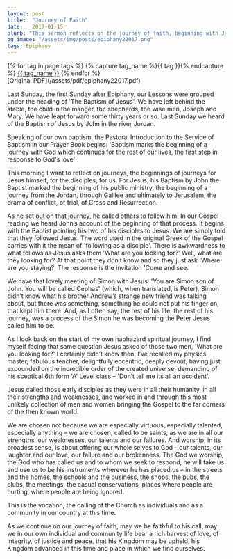 ```yaml
---
layout: post
title:  "Journey of Faith"
date:   2017-01-15
blurb: "This sermon reflects on the journey of faith, beginning with Jesus' baptism and his calling of the disciples. It emphasizes the idea that faith is a lifelong journey and that God calls individuals in all their humanity, strengths, and weaknesses. The sermon also encourages the faithful to be instruments of God in their everyday lives, bearing a rich harvest of love, integrity, justice, and peace."
og_image: "/assets/img/posts/epiphany22017.png"
tags: Epiphany
---    
```

<div class="tag-pills">
  {% for tag in page.tags %}
    {% capture tag_name %}{{ tag }}{% endcapture %}
    <a href="{{ site.baseurl }}/tag/{{ tag_name }}" class="tag-pill">{{ tag_name }}</a>
  {% endfor %}
</div>
[Original PDF](/assets/pdf/epiphany22017.pdf)

Last Sunday, the first Sunday after Epiphany, our Lessons were grouped under the heading of 'The Baptism of Jesus'. We have left behind the stable, the child in the manger, the shepherds, the wise men, Joseph and Mary. We have leapt forward some thirty years or so. Last Sunday we heard of the Baptism of Jesus by John in the river Jordan.

Speaking of our own baptism, the Pastoral Introduction to the Service of Baptism in our Prayer Book begins: 'Baptism marks the beginning of a journey with God which continues for the rest of our lives, the first step in response to God's love'

This morning I want to reflect on journeys, the beginnings of journeys for Jesus himself, for the disciples, for us. For Jesus, his Baptism by John the Baptist marked the beginning of his public ministry, the beginning of a journey from the Jordan, through Galilee and ultimately to Jerusalem, the drama of conflict, of trial, of Cross and Resurrection.

As he set out on that journey, he called others to follow him. In our Gospel reading we heard John’s account of the beginning of that process. It begins with the Baptist pointing his two of his disciples to Jesus. We are simply told that they followed Jesus. The word used in the original Greek of the Gospel carries with it the mean of 'following as a disciple'. There is awkwardness to what follows as Jesus asks them 'What are you looking for?' Well, what are they looking for? At that point they don’t know and so they just ask 'Where are you staying?' The response is the invitation 'Come and see.'

We have that lovely meeting of Simon with Jesus: 'You are Simon son of John. You will be called Cephas' (which, when translated, is Peter). Simon didn’t know what his brother Andrew’s strange new friend was talking about, but there was something, something he could not put his finger on, that kept him there. And, as I often say, the rest of his life, the rest of his journey, was a process of the Simon he was becoming the Peter Jesus called him to be.

As I look back on the start of my own haphazard spiritual journey, I find myself facing that same question Jesus asked of those two men, 'What are you looking for?' I certainly didn’t know then. I’ve recalled my physics master, fabulous teacher, delightfully eccentric, deeply devout, having just expounded on the incredible order of the created universe, demanding of his sceptical 6th form 'A' Level class – 'Don’t tell me its all an accident'.

Jesus called those early disciples as they were in all their humanity, in all their strengths and weaknesses, and worked in and through this most unlikely collection of men and women bringing the Gospel to the far corners of the then known world.

We are chosen not because we are especially virtuous, especially talented, especially anything – we are chosen, called to be saints, as we are in all our strengths, our weaknesses, our talents and our failures. And worship, in its broadest sense, is about offering our whole selves to God – our talents, our laughter and our love, our failure and our brokenness. The God we worship, the God who has called us and to whom we seek to respond, he will take us and use us to be his instruments wherever he has placed us – in the streets and the homes, the schools and the business, the shops, the pubs, the clubs, the meetings, the casual conservations, places where people are hurting, where people are being ignored.

This is the vocation, the calling of the Church as individuals and as a community in our country at this time.

As we continue on our journey of faith, may we be faithful to his call, may we in our own individual and community life bear a rich harvest of love, of integrity, of justice and peace, that his Kingdom may be upheld, his Kingdom advanced in this time and place in which we find ourselves.

